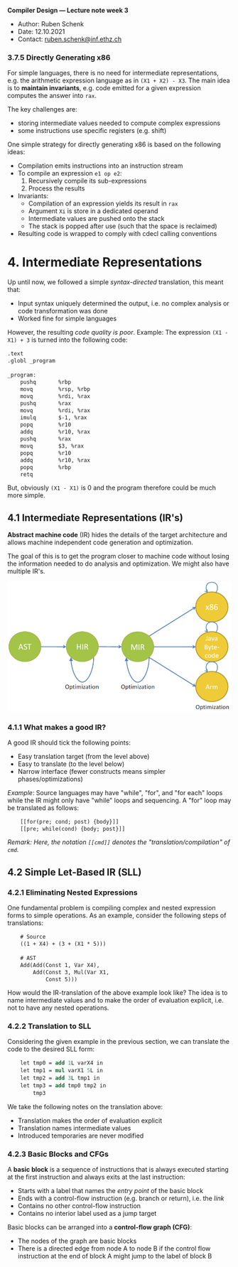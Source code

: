 **Compiler Design — Lecture note week 3**

- Author: Ruben Schenk
- Date: 12.10.2021
- Contact: ruben.schenk@inf.ethz.ch

### 3.7.5 Directly Generating x86

For simple languages, there is no need for intermediate representations, e.g. the arithmetic expression language as in `(X1 + X2) - X3`. The main idea is to **maintain invariants**, e.g. code emitted for a given expression computes the answer into `rax`.

The key challenges are:

- storing intermediate values needed to compute complex expressions
- some instructions use specific registers (e.g. shift)

One simple strategy for directly generating x86 is based on the following ideas:

- Compilation emits instructions into an instruction stream
- To compile an expression `e1 op e2`:
  1. Recursively compile its sub-expressions
  2. Process the results
- Invariants:
  - Compilation of an expression yields its result in `rax`
  - Argument `Xi` is store in a dedicated operand
  - Intermediate values are pushed onto the stack
  - The stack is popped after use (such that the space is reclaimed)
- Resulting code is wrapped to comply with cdecl calling conventions

# 4. Intermediate Representations

Up until now, we followed a simple _syntax-directed_ translation, this meant that:

- Input syntax uniquely determined the output, i.e. no complex analysis or code transformation was done
- Worked fine for simple languages

However, the resulting _code quality is poor_. Example: The expression `(X1 - X1) + 3` is turned into the following code:

```assembly
.text
.globl _program

_program:
    pushq       %rbp
    movq        %rsp, %rbp
    movq        %rdi, %rax
    pushq       %rax
    movq        %rdi, %rax
    imulq       $-1, %rax
    popq        %r10
    addq        %r10, %rax
    pushq       %rax
    movq        $3, %rax
    popq        %r10
    addq        %r10, %rax
    popq        %rbp
    retq
```

But, obviously `(X1 - X1)` is 0 and the program therefore could be much more simple.

## 4.1 Intermediate Representations (IR's)

**Abstract machine code** (IR) hides the details of the target architecture and allows machine independent code generation and optimization.

The goal of this is to get the program closer to machine code without losing the information needed to do analysis and optimization. We might also have multiple IR's.

![](./Figures/CompDes_Fig3-1.PNG)

### 4.1.1 What makes a good IR?

A good IR should tick the following points:

- Easy translation target (from the level above)
- Easy to translate (to the level below)
- Narrow interface (fewer constructs means simpler phases/optimizations)

_Example_: Source languages may have "while", "for", and "for each" loops while the IR might only have "while" loops and sequencing.
A "for" loop may be translated as follows:

```bnf
    [[for(pre; cond; post) {body}]]
    [[pre; while(cond) {body; post}]]
```

_Remark: Here, the notation `[[cmd]]` denotes the "translation/compilation" of `cmd`._

## 4.2 Simple Let-Based IR (SLL)

### 4.2.1 Eliminating Nested Expressions

One fundamental problem is compiling complex and nested expression forms to simple operations. As an example, consider the following steps of translations:

```bnf
    # Source
    ((1 + X4) + (3 + (X1 * 5)))

    # AST
    Add(Add(Const 1, Var X4),
        Add(Const 3, Mul(Var X1,
            Const 5)))
```

How would the IR-translation of the above example look like? The idea is to name intermediate values and to make the order of evaluation explicit, i.e. not to have any nested operations.

### 4.2.2 Translation to SLL

Considering the given example in the previous section, we can translate the code to the desired SLL form:

```llvm
    let tmp0 = add 1L varX4 in
    let tmp1 = mul varX1 5L in
    let tmp2 = add 3L tmp1 in
    let tmp3 = add tmp0 tmp2 in
        tmp3
```

We take the following notes on the translation above:

- Translation makes the order of evaluation explicit
- Translation names intermediate values
- Introduced temporaries are never modified

### 4.2.3 Basic Blocks and CFGs

A **basic block** is a sequence of instructions that is always executed starting at the first instruction and always exits at the last instruction:

- Starts with a label that names the _entry point_ of the basic block
- Ends with a control-flow instruction (e.g. branch or return), i.e. the _link_
- Contains no other control-flow instruction
- Contains no interior label used as a jump target

Basic blocks can be arranged into a **control-flow graph (CFG)**:

- The nodes of the graph are basic blocks
- There is a directed edge from node A to node B if the control flow instruction at the end of block A might jump to the label of block B
